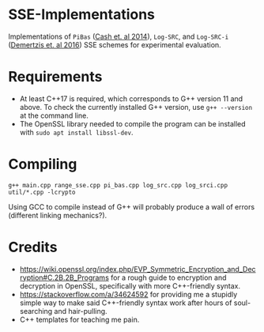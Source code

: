 # SSE-Implementations

Implementations of `PiBas` ([Cash et. al 2014](https://eprint.iacr.org/2014/853.pdf)), `Log-SRC`, and `Log-SRC-i` ([Demertzis et. al 2016](https://idemertzis.com/Papers/sigmod16.pdf)) SSE schemes for experimental evaluation.

# Requirements

- At least C++17 is required, which corresponds to G++ version 11 and above. To check the currently installed G++ version, use `g++ --version` at the command line.
- The OpenSSL library needed to compile the program can be installed with `sudo apt install libssl-dev`.

# Compiling

```
g++ main.cpp range_sse.cpp pi_bas.cpp log_src.cpp log_srci.cpp util/*.cpp -lcrypto
```

Using GCC to compile instead of G++ will probably produce a wall of errors (different linking mechanics?).

# Credits

- <https://wiki.openssl.org/index.php/EVP_Symmetric_Encryption_and_Decryption#C.2B.2B_Programs> for a rough guide to encryption and decryption in OpenSSL, specifically with more C++-friendly syntax.
- <https://stackoverflow.com/a/34624592> for providing me a stupidly simple way to make said C++-friendly syntax work after hours of soul-searching and hair-pulling.
- C++ templates for teaching me pain.
